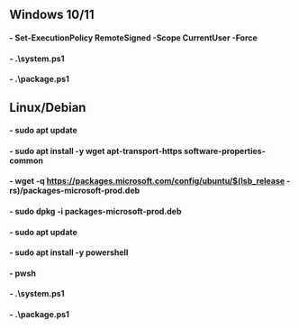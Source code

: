 ## Windows 10/11

#### - Set-ExecutionPolicy RemoteSigned -Scope CurrentUser -Force
#### - .\system.ps1
#### - .\package.ps1


## Linux/Debian

#### - sudo apt update
#### - sudo apt install -y wget apt-transport-https software-properties-common

#### - wget -q https://packages.microsoft.com/config/ubuntu/$(lsb_release -rs)/packages-microsoft-prod.deb
#### - sudo dpkg -i packages-microsoft-prod.deb

#### - sudo apt update
#### - sudo apt install -y powershell
#### - pwsh
#### - .\system.ps1
#### - .\package.ps1
